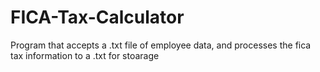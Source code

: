 # FICA-Tax-Calculator
Program that accepts a .txt file of employee data, and processes the fica tax information to a .txt for stoarage
